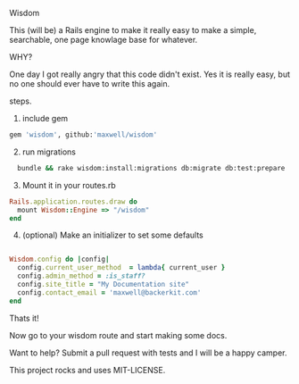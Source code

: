 Wisdom


This (will be) a Rails engine to make it really easy to make a simple, searchable, one page knowlage base for whatever.

WHY?

One day I got really angry that this code didn't exist.  Yes it is really easy, but no one should ever have to write this again.

steps.
1. include gem

```ruby
gem 'wisdom', github:'maxwell/wisdom'
```
 2. run migrations

```bash
  bundle && rake wisdom:install:migrations db:migrate db:test:prepare
```

3. Mount it in your routes.rb

```ruby
Rails.application.routes.draw do
  mount Wisdom::Engine => "/wisdom"
end
```

4. (optional) Make an initializer to set some defaults

```ruby

Wisdom.config do |config|
  config.current_user_method  = lambda{ current_user }
  config.admin_method = :is_staff?
  config.site_title = "My Documentation site"
  config.contact_email = 'maxwell@backerkit.com'
end

```

Thats it!

Now go to your wisdom route and start making some docs.


Want to help? Submit a pull request with tests and I will be a happy camper.

This project rocks and uses MIT-LICENSE.